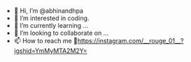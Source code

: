 - 👋 Hi, I’m @abhinandhpa
- 👀 I’m interested in coding.
- 🌱 I’m currently learning ...
- 💞️ I’m looking to collaborate on ...
- 📫 How to reach me 📩https://instagram.com/__rouge_01__?igshid=YmMyMTA2M2Y=

<!---
abhinandhpa/abhinandhpa is a ✨ special ✨ repository because its `README.md` (this file) appears on your GitHub profile.
You can click the Preview link to take a look at your changes.
--->
